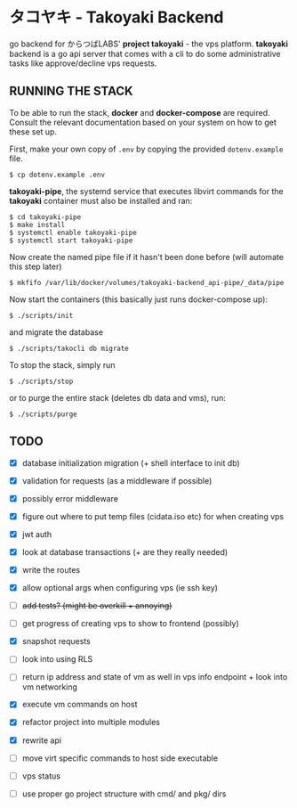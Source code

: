 # タコヤキ - Takoyaki Backend

go backend for からつばLABS' **project takoyaki** - the vps platform.
**takoyaki** backend is a go api server that comes with a cli to do some
administrative tasks like approve/decline vps requests.

## RUNNING THE STACK

To be able to run the stack, **docker** and **docker-compose** are required.
Consult the relevant documentation based on your system on how to get these set
up.

First, make your own copy of `.env` by copying the provided `dotenv.example`
file.
```
$ cp dotenv.example .env
```

**takoyaki-pipe**, the systemd service that executes libvirt commands for the
**takoyaki** container must also be installed and ran:
```
$ cd takoyaki-pipe
$ make install
$ systemctl enable takoyaki-pipe
$ systemctl start takoyaki-pipe
```

Now create the named pipe file if it hasn't been done before (will automate
this step later)
```
$ mkfifo /var/lib/docker/volumes/takoyaki-backend_api-pipe/_data/pipe
```

Now start the containers (this basically just runs docker-compose up):
```
$ ./scripts/init
```
and migrate the database
```
$ ./scripts/takocli db migrate
```

To stop the stack, simply run
```
$ ./scripts/stop
```
or to purge the entire stack (deletes db data and vms), run:
```
$ ./scripts/purge
```

## TODO

- [x] database initialization migration (+ shell interface to init db)
- [x] validation for requests (as a middleware if possible)
- [x] possibly error middleware
- [x] figure out where to put temp files (cidata.iso etc) for when creating vps
- [x] jwt auth
- [x] look at database transactions (+ are they really needed)
- [x] write the routes
- [x] allow optional args when configuring vps (ie ssh key)
- [ ] ~~add tests? (might be overkill + annoying)~~
- [ ] get progress of creating vps to show to frontend (possibly)
- [x] snapshot requests
- [ ] look into using RLS
- [ ] return ip address and state of vm as well in vps info endpoint + look into vm networking
- [x] execute vm commands on host
- [x] refactor project into multiple modules
- [x] rewrite api
- [ ] move virt specific commands to host side executable
- [ ] vps status
- [ ] use proper go project structure with cmd/ and pkg/ dirs

